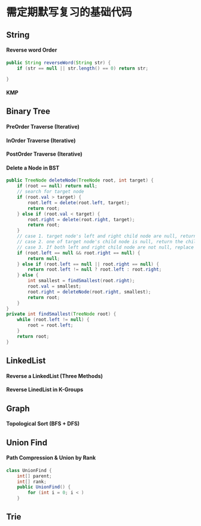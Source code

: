 # 需定期默写复习的基础代码

## String

#### Reverse word Order

```java
public String reverseWord(String str) {
    if (str == null || str.length() == 0) return str;

}
```

#### KMP

## Binary Tree

#### PreOrder Traverse \(Iterative\)

#### InOrder Traverse \(Iterative\)

#### PostOrder Traverse \(Iterative\)

#### Delete a Node in BST

```java
public TreeNode deleteNode(TreeNode root, int target) {
    if (root == null) return null;
    // search for target node 
    if (root.val > target) {
        root.left = delete(root.left, target);
        return root;
    } else if (root.val < target) {
        root.right = delete(root.right, target);
        return root;
    }
    // case 1. target node's left and right child node are null, return null
    // case 2. one of target node's child node is null, return the child node which is not null
    // case 3. If both left and right child node are not null, replace root node with smallest node in right subtree or largest node in left subtree, delete the smallest/largest node from right/left subtree 
    if (root.left == null && root.right == null) {
        return null;
    } else if (root.left == null || root.right == null) {
        return root.left != null ? root.left : root.right;
    } else {
        int smallest = findSmallest(root.right);
        root.val = smallest;
        root.right = deleteNode(root.right, smallest);
        return root;
    }
}
private int findSmallest(TreeNode root) {
    while (root.left != null) {
        root = root.left;
    }
    return root;
}
```

## LinkedList

#### Reverse a LinkedList \(Three Methods\)

#### Reverse LinedList in K-Groups

## Graph

#### Topological Sort \(BFS + DFS\)

## Union Find

#### Path Compression & Union by Rank

```java
class UnionFind {
    int[] parent;
    int[] rank;
    public UnionFind() {
        for (int i = 0; i < )
    }
```

## Trie



